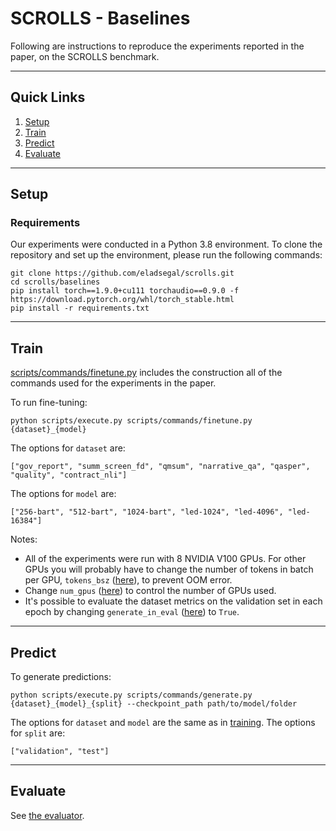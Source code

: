 # SCROLLS - Baselines

Following are instructions to reproduce the experiments reported in the paper, on the SCROLLS benchmark.

***

## Quick Links
1. [Setup](#setup)
2. [Train](#train)
3. [Predict](#predict)
4. [Evaluate](#evaluate)

*** 
## Setup
### Requirements

Our experiments were conducted in a Python 3.8 environment.
To clone the repository and set up the environment, please run the following commands:
```
git clone https://github.com/eladsegal/scrolls.git
cd scrolls/baselines
pip install torch==1.9.0+cu111 torchaudio==0.9.0 -f https://download.pytorch.org/whl/torch_stable.html
pip install -r requirements.txt
```

***
## Train
[scripts/commands/finetune.py](https://github.com/eladsegal/longer/tree/main/baselines/scripts/commands/finetune.py) includes the construction all of the commands used for the experiments in the paper.

To run fine-tuning:
```
python scripts/execute.py scripts/commands/finetune.py {dataset}_{model}
```

The options for `dataset` are:
```
["gov_report", "summ_screen_fd", "qmsum", "narrative_qa", "qasper", "quality", "contract_nli"]
```

The options for `model` are:
```
["256-bart", "512-bart", "1024-bart", "led-1024", "led-4096", "led-16384"]
```

Notes:
- All of the experiments were run with 8 NVIDIA V100 GPUs. For other GPUs you will probably have to change the number of tokens in batch per GPU, `tokens_bsz` ([here](https://github.com/eladsegal/longer/blob/clean/baselines/scripts/commands/finetune.py#L14)), to prevent OOM error.
- Change `num_gpus` ([here](https://github.com/eladsegal/longer/blob/clean/baselines/scripts/commands/finetune.py#L15)) to control the number of GPUs used.
- It's possible to evaluate the dataset metrics on the validation set in each epoch by changing `generate_in_eval` ([here](https://github.com/eladsegal/longer/blob/clean/baselines/scripts/commands/finetune.py#L19)) to `True`.

***
## Predict
To generate predictions:
```
python scripts/execute.py scripts/commands/generate.py {dataset}_{model}_{split} --checkpoint_path path/to/model/folder
```

The options for `dataset` and `model` are the same as in [training](#train).
The options for `split` are: 
```
["validation", "test"]
```

***
## Evaluate
See [the evaluator](https://github.com/eladsegal/longer/tree/clean/evaluator).
